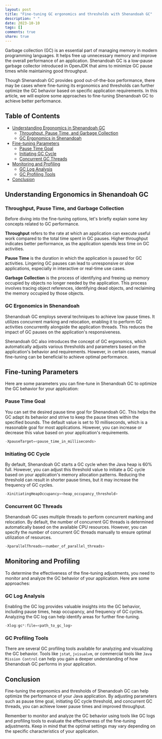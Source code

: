 ```yaml
---
layout: post
title: "Fine-tuning GC ergonomics and thresholds with Shenandoah GC"
description: " "
date: 2023-10-10
tags: []
comments: true
share: true
---
```


Garbage collection (GC) is an essential part of managing memory in modern programming languages. It helps free up unnecessary memory and improve the overall performance of an application. Shenandoah GC is a low-pause garbage collector introduced in OpenJDK that aims to minimize GC pause times while maintaining good throughput.

Though Shenandoah GC provides good out-of-the-box performance, there may be cases where fine-tuning its ergonomics and thresholds can further optimize the GC behavior based on specific application requirements. In this article, we will explore some approaches to fine-tuning Shenandoah GC to achieve better performance.

## Table of Contents
- [Understanding Ergonomics in Shenandoah GC](#understanding-ergonomics-in-shenandoah-gc)
  - [Throughput, Pause Time, and Garbage Collection](#throughput-pause-time-and-garbage-collection)
  - [GC Ergonomics in Shenandoah](#gc-ergonomics-in-shenandoah)
- [Fine-tuning Parameters](#fine-tuning-parameters)
  - [Pause Time Goal](#pause-time-goal)
  - [Initiating GC Cycle](#initiating-gc-cycle)
  - [Concurrent GC Threads](#concurrent-gc-threads)
- [Monitoring and Profiling](#monitoring-and-profiling)
  - [GC Log Analysis](#gc-log-analysis)
  - [GC Profiling Tools](#gc-profiling-tools)
- [Conclusion](#conclusion)

## Understanding Ergonomics in Shenandoah GC

### Throughput, Pause Time, and Garbage Collection

Before diving into the fine-tuning options, let's briefly explain some key concepts related to GC performance.

**Throughput** refers to the rate at which an application can execute useful work compared to the total time spent in GC pauses. Higher throughput indicates better performance, as the application spends less time on GC activities.

**Pause Time** is the duration in which the application is paused for GC activities. Lingering GC pauses can lead to unresponsive or slow applications, especially in interactive or real-time use cases.

**Garbage Collection** is the process of identifying and freeing up memory occupied by objects no longer needed by the application. This process involves tracing object references, identifying dead objects, and reclaiming the memory occupied by those objects.

### GC Ergonomics in Shenandoah

Shenandoah GC employs several techniques to achieve low pause times. It utilizes concurrent marking and relocation, enabling it to perform GC activities concurrently alongside the application threads. This reduces the impact of GC pauses on the application's responsiveness.

Shenandoah GC also introduces the concept of GC ergonomics, which automatically adjusts various thresholds and parameters based on the application's behavior and requirements. However, in certain cases, manual fine-tuning can be beneficial to achieve optimal performance.

## Fine-tuning Parameters

Here are some parameters you can fine-tune in Shenandoah GC to optimize the GC behavior for your application:

### Pause Time Goal

You can set the desired pause time goal for Shenandoah GC. This helps the GC adapt its behavior and strive to keep the pause times within the specified bounds. The default value is set to 10 milliseconds, which is a reasonable goal for most applications. However, you can increase or decrease this value based on your application's requirements.

```java
-XpauseTarget=<pause_time_in_milliseconds>
```

### Initiating GC Cycle

By default, Shenandoah GC starts a GC cycle when the Java heap is 60% full. However, you can adjust this threshold value to initiate a GC cycle based on your application's memory allocation patterns. Reducing the threshold can result in shorter pause times, but it may increase the frequency of GC cycles.

```java
-XinitiatingHeapOccupancy=<heap_occupancy_threshold>
```

### Concurrent GC Threads

Shenandoah GC uses multiple threads to perform concurrent marking and relocation. By default, the number of concurrent GC threads is determined automatically based on the available CPU resources. However, you can specify the number of concurrent GC threads manually to ensure optimal utilization of resources.

```java
-XparallelThreads=<number_of_parallel_threads>
```

## Monitoring and Profiling

To determine the effectiveness of the fine-tuning adjustments, you need to monitor and analyze the GC behavior of your application. Here are some approaches:

### GC Log Analysis

Enabling the GC log provides valuable insights into the GC behavior, including pause times, heap occupancy, and frequency of GC cycles. Analyzing the GC log can help identify areas for further fine-tuning.

```java
-Xlog:gc*:file=<path_to_gc_log>
```

### GC Profiling Tools

There are several GC profiling tools available for analyzing and visualizing the GC behavior. Tools like `jstat`, `jvisualvm`, or commercial tools like `Java Mission Control` can help you gain a deeper understanding of how Shenandoah GC performs in your application.

## Conclusion

Fine-tuning the ergonomics and thresholds of Shenandoah GC can help optimize the performance of your Java application. By adjusting parameters such as pause time goal, initiating GC cycle threshold, and concurrent GC threads, you can achieve lower pause times and improved throughput.

Remember to monitor and analyze the GC behavior using tools like GC logs and profiling tools to evaluate the effectiveness of the fine-tuning adjustments. Keep in mind that the optimal settings may vary depending on the specific characteristics of your application.